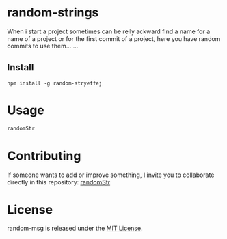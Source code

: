 
# random-strings

When i start a project sometimes can be relly ackward find a name for a name of a project 
or for the first commit of a project, here you have random commits to use them... 
...

## Install

```npm
npm install -g random-stryeffej
```

# Usage

```bash
randomStr
```

# Contributing
If someone wants to add or improve something, I invite you to collaborate directly in this repository: [randomStr](https://github.com/Yeffej/randomStr)

# License
random-msg is released under the [MIT License](https://opensource.org/licenses/MIT).